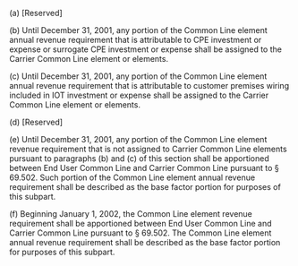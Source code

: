 (a) [Reserved]

(b) Until December 31, 2001, any portion of the Common Line element annual revenue requirement that is attributable to CPE investment or expense or surrogate CPE investment or expense shall be assigned to the Carrier Common Line element or elements.

(c) Until December 31, 2001, any portion of the Common Line element annual revenue requirement that is attributable to customer premises wiring included in IOT investment or expense shall be assigned to the Carrier Common Line element or elements.

(d) [Reserved]

(e) Until December 31, 2001, any portion of the Common Line element revenue requirement that is not assigned to Carrier Common Line elements pursuant to paragraphs (b) and (c) of this section shall be apportioned between End User Common Line and Carrier Common Line pursuant to § 69.502. Such portion of the Common Line element annual revenue requirement shall be described as the base factor portion for purposes of this subpart.

(f) Beginning January 1, 2002, the Common Line element revenue requirement shall be apportioned between End User Common Line and Carrier Common Line pursuant to § 69.502. The Common Line element annual revenue requirement shall be described as the base factor portion for purposes of this subpart.


